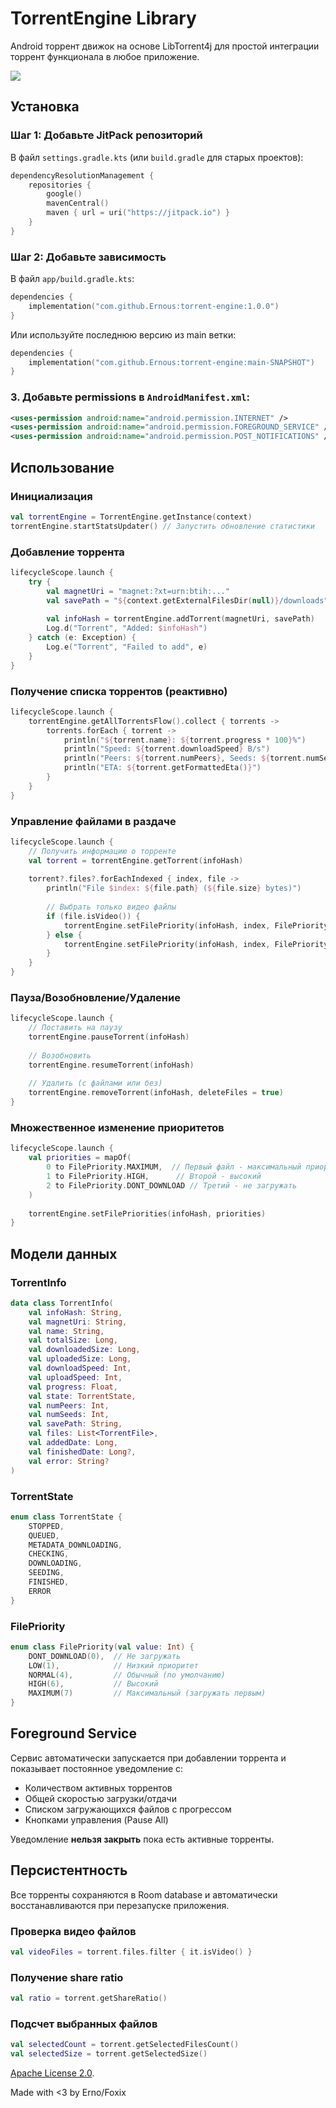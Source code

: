 # TorrentEngine Library

Android торрент движок на основе LibTorrent4j для простой интеграции торрент функционала в любое приложение.

[![](https://jitpack.io/v/Ernous/torrent-engine.svg)](https://jitpack.io/#Ernous/torrent-engine)

## Установка

### Шаг 1: Добавьте JitPack репозиторий

В файл `settings.gradle.kts` (или `build.gradle` для старых проектов):

```kotlin
dependencyResolutionManagement {
    repositories {
        google()
        mavenCentral()
        maven { url = uri("https://jitpack.io") }
    }
}
```

### Шаг 2: Добавьте зависимость

В файл `app/build.gradle.kts`:

```kotlin
dependencies {
    implementation("com.github.Ernous:torrent-engine:1.0.0")
}
```

Или используйте последнюю версию из main ветки:

```kotlin
dependencies {
    implementation("com.github.Ernous:torrent-engine:main-SNAPSHOT")
}
```

### 3. Добавьте permissions в `AndroidManifest.xml`:

```xml
<uses-permission android:name="android.permission.INTERNET" />
<uses-permission android:name="android.permission.FOREGROUND_SERVICE" />
<uses-permission android:name="android.permission.POST_NOTIFICATIONS" />
```

## Использование

### Инициализация

```kotlin
val torrentEngine = TorrentEngine.getInstance(context)
torrentEngine.startStatsUpdater() // Запустить обновление статистики
```

### Добавление торрента

```kotlin
lifecycleScope.launch {
    try {
        val magnetUri = "magnet:?xt=urn:btih:..."
        val savePath = "${context.getExternalFilesDir(null)}/downloads"
        
        val infoHash = torrentEngine.addTorrent(magnetUri, savePath)
        Log.d("Torrent", "Added: $infoHash")
    } catch (e: Exception) {
        Log.e("Torrent", "Failed to add", e)
    }
}
```

### Получение списка торрентов (реактивно)

```kotlin
lifecycleScope.launch {
    torrentEngine.getAllTorrentsFlow().collect { torrents ->
        torrents.forEach { torrent ->
            println("${torrent.name}: ${torrent.progress * 100}%")
            println("Speed: ${torrent.downloadSpeed} B/s")
            println("Peers: ${torrent.numPeers}, Seeds: ${torrent.numSeeds}")
            println("ETA: ${torrent.getFormattedEta()}")
        }
    }
}
```

### Управление файлами в раздаче

```kotlin
lifecycleScope.launch {
    // Получить информацию о торренте
    val torrent = torrentEngine.getTorrent(infoHash)
    
    torrent?.files?.forEachIndexed { index, file ->
        println("File $index: ${file.path} (${file.size} bytes)")
        
        // Выбрать только видео файлы
        if (file.isVideo()) {
            torrentEngine.setFilePriority(infoHash, index, FilePriority.HIGH)
        } else {
            torrentEngine.setFilePriority(infoHash, index, FilePriority.DONT_DOWNLOAD)
        }
    }
}
```

### Пауза/Возобновление/Удаление

```kotlin
lifecycleScope.launch {
    // Поставить на паузу
    torrentEngine.pauseTorrent(infoHash)
    
    // Возобновить
    torrentEngine.resumeTorrent(infoHash)
    
    // Удалить (с файлами или без)
    torrentEngine.removeTorrent(infoHash, deleteFiles = true)
}
```

### Множественное изменение приоритетов

```kotlin
lifecycleScope.launch {
    val priorities = mapOf(
        0 to FilePriority.MAXIMUM,  // Первый файл - максимальный приоритет
        1 to FilePriority.HIGH,      // Второй - высокий
        2 to FilePriority.DONT_DOWNLOAD // Третий - не загружать
    )
    
    torrentEngine.setFilePriorities(infoHash, priorities)
}
```

## Модели данных

### TorrentInfo

```kotlin
data class TorrentInfo(
    val infoHash: String,
    val magnetUri: String,
    val name: String,
    val totalSize: Long,
    val downloadedSize: Long,
    val uploadedSize: Long,
    val downloadSpeed: Int,
    val uploadSpeed: Int,
    val progress: Float,
    val state: TorrentState,
    val numPeers: Int,
    val numSeeds: Int,
    val savePath: String,
    val files: List<TorrentFile>,
    val addedDate: Long,
    val finishedDate: Long?,
    val error: String?
)
```

### TorrentState

```kotlin
enum class TorrentState {
    STOPPED,
    QUEUED,
    METADATA_DOWNLOADING,
    CHECKING,
    DOWNLOADING,
    SEEDING,
    FINISHED,
    ERROR
}
```

### FilePriority

```kotlin
enum class FilePriority(val value: Int) {
    DONT_DOWNLOAD(0),  // Не загружать
    LOW(1),            // Низкий приоритет
    NORMAL(4),         // Обычный (по умолчанию)
    HIGH(6),           // Высокий
    MAXIMUM(7)         // Максимальный (загружать первым)
}
```

## Foreground Service

Сервис автоматически запускается при добавлении торрента и показывает постоянное уведомление с:
- Количеством активных торрентов
- Общей скоростью загрузки/отдачи
- Списком загружающихся файлов с прогрессом
- Кнопками управления (Pause All)

Уведомление **нельзя закрыть** пока есть активные торренты.

## Персистентность

Все торренты сохраняются в Room database и автоматически восстанавливаются при перезапуске приложения.

### Проверка видео файлов

```kotlin
val videoFiles = torrent.files.filter { it.isVideo() }
```

### Получение share ratio

```kotlin
val ratio = torrent.getShareRatio()
```

### Подсчет выбранных файлов

```kotlin
val selectedCount = torrent.getSelectedFilesCount()
val selectedSize = torrent.getSelectedSize()
```

[Apache License 2.0](LICENSE).

Made with <3 by Erno/Foxix